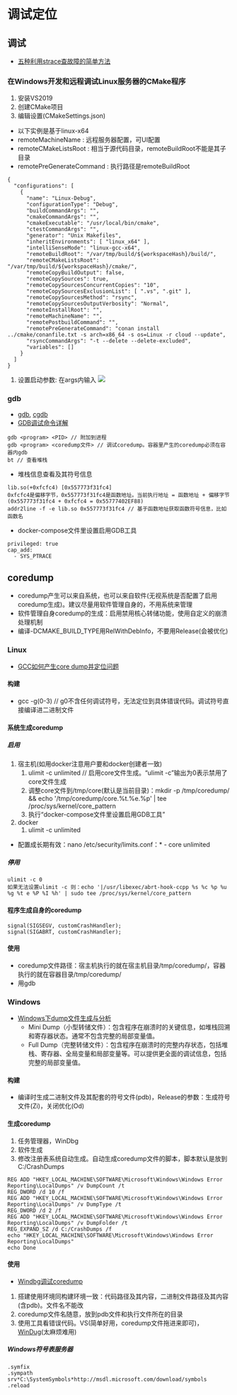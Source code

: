 # 调试定位
## 调试
* [五种利用strace查故障的简单方法](https://blog.csdn.net/csdn265/article/details/70050168)

### 在Windows开发和远程调试Linux服务器的CMake程序
1. 安装VS2019
1. 创建CMake项目
1. 编辑设置(CMakeSettings.json)
  * 以下实例是基于linux-x64
  * remoteMachineName : 远程服务器配置，可UI配置
  * remoteCMakeListsRoot : 相当于源代码目录，remoteBuildRoot不能是其子目录
  * remotePreGenerateCommand : 执行路径是remoteBuildRoot
```
{
  "configurations": [
    {
      "name": "Linux-Debug",
      "configurationType": "Debug",
      "buildCommandArgs": "",
      "cmakeCommandArgs": "",
      "cmakeExecutable": "/usr/local/bin/cmake",
      "ctestCommandArgs": "",
      "generator": "Unix Makefiles",
      "inheritEnvironments": [ "linux_x64" ],
      "intelliSenseMode": "linux-gcc-x64",
      "remoteBuildRoot": "/var/tmp/build/${workspaceHash}/build/",
      "remoteCMakeListsRoot": "/var/tmp/build/${workspaceHash}/cmake/",
      "remoteCopyBuildOutput": false,
      "remoteCopySources": true,
      "remoteCopySourcesConcurrentCopies": "10",
      "remoteCopySourcesExclusionList": [ ".vs", ".git" ],
      "remoteCopySourcesMethod": "rsync",
      "remoteCopySourcesOutputVerbosity": "Normal",
      "remoteInstallRoot": "",
      "remoteMachineName": "",
      "remotePostbuildCommand": "",
      "remotePreGenerateCommand": "conan install ../cmake/conanfile.txt -s arch=x86_64 -s os=Linux -r cloud --update",
      "rsyncCommandArgs": "-t --delete --delete-excluded",
      "variables": []
    }
  ]
}
```
1. 设置启动参数: 在args内输入
![](./s/common/debug_params.jpg)

### gdb
* [gdb](https://www.cnblogs.com/sting2me/p/7745551.html), [cgdb](https://cgdb.github.io/)
* [GDB调试命令详解](https://blog.csdn.net/Linux7985/article/details/52399439)

```
gdb <program> <PID> // 附加到进程
gdb <program> <coredump文件> // 调试coredump。容器里产生的coredump必须在容器内gdb
bt // 查看堆栈
```

* 堆栈信息查看及其符号信息

```
lib.so(+0xfcfc4) [0x557773f31fc4]
0xfcfc4是偏移字节，0x557773f31fc4是函数地址。当前执行地址 = 函数地址 + 偏移字节(0x557773f31fc4 + 0xfcfc4 = 0x55777402EF88)
addr2line -f -e lib.so 0x557773f31fc4 // 基于函数地址获取函数符号信息，比如函数名
```

* docker-compose文件里设置启用GDB工具
```
privileged: true
cap_add:
  - SYS_PTRACE
```

## coredump
* coredump产生可以来自系统，也可以来自软件(无视系统是否配置了启用coredump生成)。建议尽量用软件管理自身的，不用系统来管理
* 软件管理自身coredump的生成：启用禁用核心转储功能，使用自定义的崩溃处理机制
* 编译-DCMAKE_BUILD_TYPE用RelWithDebInfo，不要用Release(会被优化)

### Linux
* [GCC如何产生core dump并定位问题](https://blog.csdn.net/pbymw8iwm/article/details/7035736)

#### 构建
* gcc -g(0-3) // g0不含任何调试符号，无法定位到具体错误代码。调试符号直接编译进二进制文件

#### 系统生成coredump
##### 启用
1. 宿主机(如用docker注意用户要和docker创建者一致)
    1. ulimit -c unlimited // 启用core文件生成。“ulimit -c”输出为0表示禁用了core文件生成
    1. 调整core文件到/tmp/core(默认是当前目录)：mkdir -p /tmp/coredump/ && echo '/tmp/coredump/core.%t.%e.%p' | tee /proc/sys/kernel/core_pattern
    1. 执行“docker-compose文件里设置启用GDB工具”
1. docker
    1. ulimit -c unlimited

* 配置成长期有效：nano /etc/security/limits.conf：* - core unlimited

##### 停用
```
ulimit -c 0
如果无法设置ulimit -c 则：echo '|/usr/libexec/abrt-hook-ccpp %s %c %p %u %g %t e %P %I %h' | sudo tee /proc/sys/kernel/core_pattern
```

#### 程序生成自身的coredump
```
signal(SIGSEGV, customCrashHandler);
signal(SIGABRT, customCrashHandler);
```

#### 使用
* coredump文件路径：宿主机执行的就在宿主机目录/tmp/coredump/，容器执行的就在容器目录/tmp/coredump/
* 用gdb


### Windows
* [Windows下dump文件生成与分析](https://blog.csdn.net/libaineu2004/article/details/81169061)
  * Mini Dump（小型转储文件）：包含程序在崩溃时的关键信息，如堆栈回溯和寄存器状态。通常不包含完整的局部变量值。
  * Full Dump（完整转储文件）：包含程序在崩溃时的完整内存状态，包括堆栈、寄存器、全局变量和局部变量等。可以提供更全面的调试信息，包括完整的局部变量值。

#### 构建
* 编译时生成二进制文件及其配套的符号文件(pdb)，Release的参数：生成符号文件(Zi)，关闭优化(Od)

#### 生成coredump
1. 任务管理器，WinDbg
1. 软件生成
1. 修改注册表系统自动生成。自动生成coredump文件的脚本，脚本默认是放到C:/CrashDumps
```
REG ADD "HKEY_LOCAL_MACHINE\SOFTWARE\Microsoft\Windows\Windows Error Reporting\LocalDumps" /v DumpCount /t
REG_DWORD /d 10 /f
REG ADD "HKEY_LOCAL_MACHINE\SOFTWARE\Microsoft\Windows\Windows Error Reporting\LocalDumps" /v DumpType /t
REG_DWORD /d 2 /f
REG ADD "HKEY_LOCAL_MACHINE\SOFTWARE\Microsoft\Windows\Windows Error Reporting\LocalDumps" /v DumpFolder /t
REG_EXPAND_SZ /d C:/CrashDumps /f
echo "HKEY_LOCAL_MACHINE\SOFTWARE\Microsoft\Windows\Windows Error Reporting\LocalDumps"
echo Done
```

#### 使用
* [Windbg调试coredump](https://blog.csdn.net/CJF_iceKing/article/details/51955540)

1. 搭建使用环境同构建环境一致：代码路径及其内容，二进制文件路径及其内容(含pdb)。文件名不能改
1. coredump文件名随意，放到pdb文件和执行文件所在的目录
1. 使用工具看错误代码。VS(简单好用，coredump文件拖进来即可)，[WinDug](https://learn.microsoft.com/zh-CN/windows-hardware/drivers/debugger/)(太麻烦难用)

##### Windows符号表服务器
```
.symfix
.sympath srv*C:\SystemSymbols*http://msdl.microsoft.com/download/symbols
.reload
```
